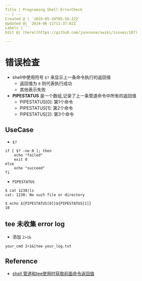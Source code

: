```yaml
---
Title | Programing Shell ErrorCheck
-- | --
Created @ | `2019-05-28T05:56:22Z`
Updated @| `2024-06-11T11:37:02Z`
Labels | ``
Edit @| [here](https://github.com/junxnone/xwiki/issues/107)

---
```

# 错误检查

- shell中使用符号 `$?` 来显示上一条命令执行的返回值
  - 返回值为 `0` 则代表执行成功
  - 其他表示失败
- **PIPESTATUS** 是一个数组,记录了上一条管道命令中所有的返回值
  - PIPESTATUS[0]: 第1个命令
  - PIPESTATUS[1]: 第2个命令
  - PIPESTATUS[2]: 第3个命令

## UseCase

- `$?`

```
if [ $? -ne 0 ]; then
    echo "failed"
    exit 0
else
    echo "succeed"
fi
```

- `PIPESTATUS`

```
$ cat 1238|ls
cat: 1238: No such file or directory

$ echo ${PIPESTATUS[0]}${PIPESTATUS[1]}
10
```


## tee 未收集 error log
- 添加 `2>1&`

```
your_cmd 2>1&|tee your_log.txt
```

## Reference
- [shell 管道和tee使用时获取前面命令返回值](https://www.cnblogs.com/double12gzh/p/10287226.html)

